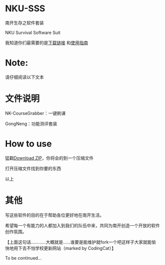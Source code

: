 NKU-SSS
=======
南开生存之软件套装

NKU Survival Software Suit

我知道你们最需要的是[下载链接](https://github.com/NKUCodingCat/NKU-SSS/archive/master.zip) 和[使用指南](https://github.com/NKUCodingCat/NKU-SSS/wiki)

Note:
=======
请仔细阅读以下文本

文件说明
=======
NK-CourseGrabber：一键刷课

GongNeng：功能测评套装


How to use
========
猛戳[Download ZIP](https://github.com/NKUCodingCat/NKU-SSS/archive/master.zip)，你将会的到一个压缩文件

打开压缩文件找到你要的东西

以上

其他
=======
写这些软件的目的在于帮助各位更好地在南开生活。

希望每一个有能力的人都加入到我们的队伍中来，共同为南开创造一个开放的软件创作氛围。

【上面这句话…………大概就是……谁要是能维护就fork一个吧这样子大家就能愉快地用下去不怕学校更新网站（marked by CodingCat）】

To be continued…

